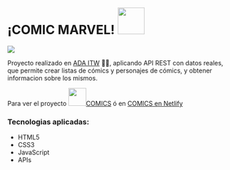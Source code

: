 # ¡COMIC MARVEL! <img src="https://media.giphy.com/media/r1oXhYVkbJBjws41Kn/giphy.gif" width="60">

<img src="https://user-images.githubusercontent.com/63518737/112737461-87d93900-8f39-11eb-9c95-4a522ea50ea1.jpeg">

Proyecto realizado en <a href="https://adaitw.org/">ADA ITW</a> 👩‍💻, aplicando API REST con datos reales, que permite crear listas de cómics y personajes de cómics, y obtener informacion sobre los mismos.

Para ver el proyecto <img src="https://media.giphy.com/media/kfdToDtrFydamGsbPz/giphy.gif" width="40"><a href="https://sotodeborahcar.github.io/COMICS-ADA/">COMICS</a>
ó en <a href="https://comic-ada.netlify.app">COMICS en Netlify</a>

### Tecnologias aplicadas:

- HTML5
- CSS3
- JavaScript
- APIs

